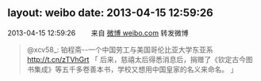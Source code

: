 layout: weibo
date: 2013-04-15 12:59:26
---
2013-04-15 12:59:26  &nbsp;&nbsp;&nbsp;&nbsp;&nbsp;&nbsp; 来自 <a href="http://weibo.com/" rel="nofollow">微博 weibo.com</a>
转发微博
>  @xcv58_: 铂程斋--一个中国劳工与美国哥伦比亚大学东亚系 http://t.cn/zTVhGrt  「 后来，慈禧太后得悉消息后，捐赠了《钦定古今图书集成》等五千多卷善本书，学校又想用中国皇家的名义来命名。 」 ​​​
